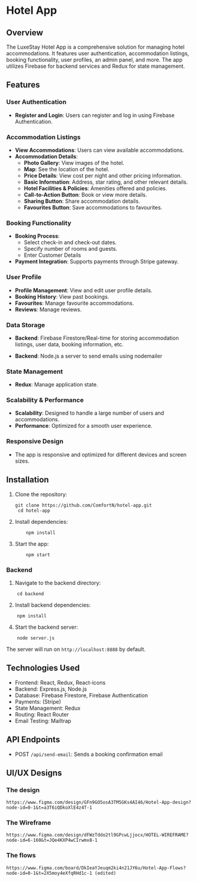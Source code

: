 # Hotel App

## Overview
The LuxeStay Hotel App is a comprehensive solution for managing hotel accommodations. It features user authentication, accommodation listings, booking functionality, user profiles, an admin panel, and more. The app utilizes Firebase for backend services and Redux for state management.

## Features

### User Authentication
- **Register and Login**: Users can register and log in using Firebase Authentication.

### Accommodation Listings
- **View Accommodations**: Users can view available accommodations.
- **Accommodation Details**:
  - **Photo Gallery**: View images of the hotel.
  - **Map**: See the location of the hotel.
  - **Price Details**: View cost per night and other pricing information.
  - **Basic Information**: Address, star rating, and other relevant details.
  - **Hotel Facilities & Policies**: Amenities offered and policies.
  - **Call-to-Action Button**: Book or view more details.
  - **Sharing Button**: Share accommodation details.
  - **Favourites Button**: Save accommodations to favourites.

### Booking Functionality
- **Booking Process**:
  - Select check-in and check-out dates.
  - Specify number of rooms and guests.
  - Enter Customer Details
- **Payment Integration**: Supports payments through Stripe gateway.

### User Profile
- **Profile Management**: View and edit user profile details.
- **Booking History**: View past bookings.
- **Favourites**: Manage favourite accommodations.
- **Reviews**: Manage reviews.


### Data Storage
- **Backend**: Firebase Firestore/Real-time for storing accommodation listings, user data, booking information, etc.

- **Backend**: Node.js a server to send emails using nodemailer

  
### State Management
- **Redux**: Manage application state.


### Scalability & Performance
- **Scalability**: Designed to handle a large number of users and accommodations.
- **Performance**: Optimized for a smooth user experience.


### Responsive Design
- The app is responsive and optimized for different devices and screen sizes.

## Installation

1. Clone the repository:
   ```
   git clone https://github.com/ComfortN/hotel-app.git
    cd hotel-app
   ```

2. Install dependencies:

    ```
        npm install
    ```

3. Start the app:

    ```
        npm start
    ```

### Backend

1. Navigate to the backend directory:

```
    cd backend
```

2. Install backend dependencies:

```
    npm install
```

4. Start the backend server:

```
    node server.js
```

The server will run on `http://localhost:8888` by default.

## Technologies Used

* Frontend: React, Redux, React-icons
* Backend: Express.js, Node.js
* Database: Firebase Firestore, Firebase Authentication
* Payments: (Stripe)
* State Management: Redux
* Routing: React Router
* Email Testing: Mailtrap


## API Endpoints

- POST `/api/send-email`: Sends a booking confirmation email


## UI/UX Designs

### The design
    https://www.figma.com/design/GFn9GO5osA3TM5GKs4AI46/Hotel-App-design?node-id=0-1&t=a3T6iQDkoXlE4z4T-1

### The Wireframe
    https://www.figma.com/design/dFWzTddo2tl9GPcwLjjocx/HOTEL-WIREFRAME?node-id=6-160&t=JQe4KXP4wCIrwmx8-1

### The flows
    https://www.figma.com/board/DkIeaYJeuqm2ki4n21JY6u/Hotel-App-Flows?node-id=0-1&t=2X5moy4eXfqRHd1c-1 (edited)
